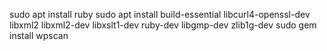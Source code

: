 sudo apt install ruby
sudo apt install build-essential libcurl4-openssl-dev libxml2 libxml2-dev libxslt1-dev ruby-dev  libgmp-dev zlib1g-dev
sudo gem install wpscan
